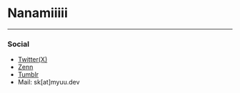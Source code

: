 # Nanamiiiii

---

### Social
* [Twitter(X)](https://twitter.com/Nanamii_i)
* [Zenn](https://zenn.dev/nanamiiiii)
* [Tumblr](https://nanami-ii.tumblr.com)
* Mail: sk[at]myuu.dev
